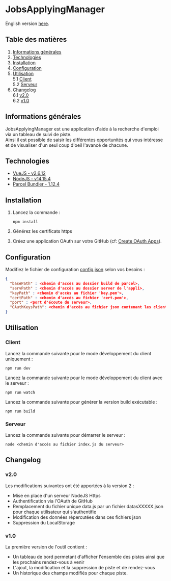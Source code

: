 # JobsApplyingManager

English version [here](README_en.md).

## Table des matières
1. [Informations générales](#informations-générales)
2. [Technologies](#technologies)
3. [Installation](#installation)
4. [Configuration](#configuration)
5. [Utilisation](#utilisation)  
  5.1 [Client](#client)  
  5.2 [Serveur](#serveur)  
6. [Changelog](#changelog)  
  6.1 [v2.0](#v20)  
  6.2 [v1.0](#v10)  


## Informations générales

JobsApplyingManager est une application d'aide à la recherche d'emploi via un tableau de suivi de piste.  
Ainsi il est possible de saisir les différentes opportunités qui vous intéresse et de visualiser d'un seul coup d'oeil l'avancé de chacune.


## Technologies

- [VueJS - v2.6.12](https://vuejs.org/)
- [NodeJS - v14.15.4](https://nodejs.org/en/)
- [Parcel Bundler - 1.12.4](https://parceljs.org/)


## Installation

1. Lancez la commande :  

    ```
    npm install
    ```

2. Générez les certificats https

3. Créez une application OAuth sur votre GitHub (cf: [Create OAuth Apps](https://docs.github.com/en/developers/apps/creating-an-oauth-app)).


## Configuration

Modifiez le fichier de configuration [config.json](/server/assets/config.json) selon vos besoins :

```json
{
  "basePath" : <chemin d'accès au dossier build de parcel>, 
  "servPath" : <chemin d'accès au dossier server de l'appli>,
  "keyPath" : <chemin d'accès au fichier 'key.pem'>,
  "certPath" : <chemin d'accès au fichier 'cert.pem'>,
  "port" : <port d'écoute du serveur>,
  "OAuthKeysPath": <chemin d'accès au fichier json contenant les clientId et clientSecret de l'application OAuth>
}
```

## Utilisation

### Client

Lancez la commande suivante pour le mode développement du client uniquement :

    npm run dev

Lancez la commande suivante pour le mode développement du client avec le serveur :

    npm run watch

Lancez la commande suivante pour générer la version build exécutable : 

    npm run build

### Serveur

Lancez la commande suivante pour démarrer le serveur : 

    node <chemin d'accès au fichier index.js du serveur>

## Changelog

### v2.0  

Les modifications suivantes ont été apportées à la version 2 : 

- Mise en place d'un serveur NodeJS Https
- Authentification via l'OAuth de GitHub
- Remplacement du fichier unique data.js par un fichier datasXXXXX.json pour chaque utilisateur qui s'authentifie
- Modification des données répercutées dans ces fichiers json
- Suppression du LocalStorage

### v1.0  

La première version de l'outil contient : 

- Un tableau de bord permetant d'afficher l'ensemble des pistes ainsi que les prochains rendez-vous à venir
- L'ajout, la modification et la suppression de piste et de rendez-vous
- Un historique des champs modifiés pour chaque piste.
